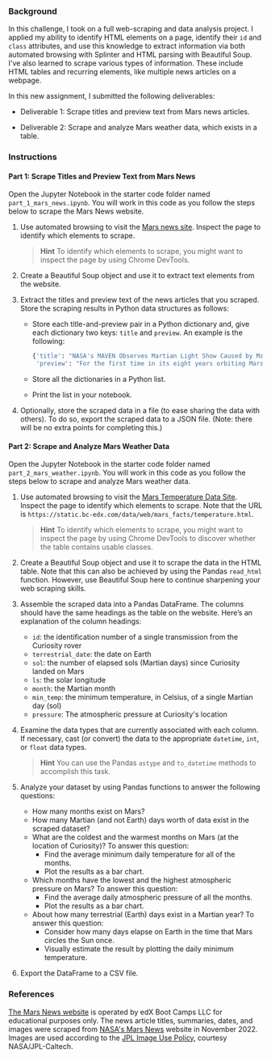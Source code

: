 <div id="bootcamp"><img style="display: none;" src="https://static.bc-edx.com/data/dl-1-2/m11/lms/img/banner.jpg" alt="lesson banner" />

### Background

In this challenge, I took on a full web-scraping and data analysis project. I applied my ability to identify HTML elements on a page, identify their `id` and `class` attributes, and use this knowledge to extract information via both automated browsing with Splinter and HTML parsing with Beautiful Soup. I've also learned to scrape various types of information. These include HTML tables and recurring elements, like multiple news articles on a webpage.

In this new assignment, I submitted the following deliverables:

* Deliverable 1: Scrape titles and preview text from Mars news articles.

* Deliverable 2: Scrape and analyze Mars weather data, which exists in a table.

### Instructions

#### Part 1: Scrape Titles and Preview Text from Mars News

Open the Jupyter Notebook in the starter code folder named `part_1_mars_news.ipynb`. You will work in this code as you follow the steps below to scrape the Mars News website.

1. Use automated browsing to visit the [Mars news site](https://static.bc-edx.com/data/web/mars_news/index.html). Inspect the page to identify which elements to scrape.

      > **Hint** To identify which elements to scrape, you might want to inspect the page by using Chrome DevTools.

2. Create a Beautiful Soup object and use it to extract text elements from the website.

3. Extract the titles and preview text of the news articles that you scraped. Store the scraping results in Python data structures as follows:

    * Store each title-and-preview pair in a Python dictionary and, give each dictionary two keys: `title` and `preview`. An example is the following:

      ```python
      {'title': "NASA's MAVEN Observes Martian Light Show Caused by Major Solar Storm",
       'preview': "For the first time in its eight years orbiting Mars, NASA’s MAVEN mission witnessed two different types of ultraviolet aurorae simultaneously, the result of solar storms that began on Aug. 27."}
      ```

    * Store all the dictionaries in a Python list.

    * Print the list in your notebook.

4. Optionally, store the scraped data in a file (to ease sharing the data with others). To do so, export the scraped data to a JSON file. (Note: there will be no extra points for completing this.)


#### Part 2: Scrape and Analyze Mars Weather Data

Open the Jupyter Notebook in the starter code folder named `part_2_mars_weather.ipynb`. You will work in this code as you follow the steps below to scrape and analyze Mars weather data.

1. Use automated browsing to visit the [Mars Temperature Data Site](https://static.bc-edx.com/data/web/mars_facts/temperature.html). Inspect the page to identify which elements to scrape. Note that the URL is `https://static.bc-edx.com/data/web/mars_facts/temperature.html`.

   > **Hint** To identify which elements to scrape, you might want to inspect the page by using Chrome DevTools to discover whether the table contains usable classes.

2. Create a Beautiful Soup object and use it to scrape the data in the HTML table. Note that this can also be achieved by using the Pandas `read_html` function. However, use Beautiful Soup here to continue sharpening your web scraping skills.

3. Assemble the scraped data into a Pandas DataFrame. The columns should have the same headings as the table on the website. Here’s an explanation of the column headings:

    * `id`: the identification number of a single transmission from the Curiosity rover
    * `terrestrial_date`: the date on Earth
    * `sol`: the number of elapsed sols (Martian days) since Curiosity landed on Mars
    * `ls`: the solar longitude
    * `month`: the Martian month
    * `min_temp`: the minimum temperature, in Celsius, of a single Martian day (sol)
    * `pressure`: The atmospheric pressure at Curiosity's location

4. Examine the data types that are currently associated with each column. If necessary, cast (or convert) the data to the appropriate `datetime`, `int`, or `float` data types.

    > **Hint** You can use the Pandas `astype` and `to_datetime` methods to accomplish this task.

5. Analyze your dataset by using Pandas functions to answer the following questions:

    * How many months exist on Mars?
    * How many Martian (and not Earth) days worth of data exist in the scraped dataset?
    * What are the coldest and the warmest months on Mars (at the location of Curiosity)? To answer this question:
        * Find the average minimum daily temperature for all of the months.
        * Plot the results as a bar chart.
    * Which months have the lowest and the highest atmospheric pressure on Mars? To answer this question:
        * Find the average daily atmospheric pressure of all the months.
        * Plot the results as a bar chart.
    * About how many terrestrial (Earth) days exist in a Martian year? To answer this question:
        * Consider how many days elapse on Earth in the time that Mars circles the Sun once.
        * Visually estimate the result by plotting the daily minimum temperature.

6. Export the DataFrame to a CSV file.

### References

[The Mars News website](https://static.bc-edx.com/data/web/mars_news/index.html ) is operated by edX Boot Camps LLC for educational purposes only. The news article titles, summaries, dates, and images were scraped from [NASA's Mars News](https://mars.nasa.gov/) website in November 2022. Images are used according to the [JPL Image Use Policy](https://www.jpl.nasa.gov/jpl-image-use-policy), courtesy NASA/JPL-Caltech.
